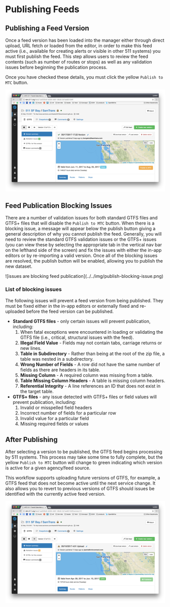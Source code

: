 # Publishing Feeds

## Publishing a Feed Version
Once a feed version has been loaded into the manager either through direct upload, URL fetch or loaded from the editor, in order to make this feed active (i.e., available for creating alerts or visible in other 511 systems) you must first publish the feed.  This step allows users to review the feed contents (such as number of routes or stops) as well as any validation issues before beginning the publication process.

Once you have checked these details, you must click the yellow `Publish to MTC` button.

![publish feed version](../img/feed-manager-publish.png)

## Feed Publication Blocking Issues
There are a number of validation issues for both standard GTFS files and GTFS+ files that will disable the `Publish to MTC` button. When there is a blocking issue, a message will appear below the publish button giving a general description of why you cannot publish the feed. Generally, you will need to review the standard GTFS validation issues or the GTFS+ issues (you can view these by selecting the appropriate tab in the vertical nav bar on the lefthand side of the screen) and fix the issues with either the in-app editors or by re-importing a valid version. Once all of the blocking issues are resolved, the publish button will be enabled, allowing you to publish the new dataset.
<div class="img-center">
![issues are blocking feed publication](../../img/publish-blocking-issue.png)
</div>

### List of blocking issues
The following issues will prevent a feed version from being published. They must be fixed either in the in-app editors or externally fixed and re-uploaded before the feed version can be published.

- **Standard GTFS files** - only certain issues will prevent publication, including:
    1. When fatal exceptions were encountered in loading or validating the GTFS file (i.e., critical, structural issues with the feed).
    1. **Illegal Field Value** - Fields may not contain tabs, carriage returns or new lines.
    1. **Table in Subdirectory** - Rather than being at the root of the zip file, a table was nested in a subdirectory.
    1. **Wrong Number of Fields** - A row did not have the same number of fields as there are headers in its table.
    1. **Missing Column** - A required column was missing from a table.
    1. **Table Missing Column Headers** - A table is missing column headers.
    1. **Referential Integrity** - A line references an ID that does not exist in the target table.
- **GTFS+ files** - any issue detected with GTFS+ files or field values will prevent publication, including:
    1. Invalid or misspelled field headers
    1. Incorrect number of fields for a particular row
    1. Invalid value for a particular field
    1. Missing required fields or values



## After Publishing
After selecting a version to be published, the GTFS feed begins processing by 511 systems. This process may take some time to fully complete, but the yellow `Publish to MTC` button will change to green indicating which version is active for a given agency/feed source.

This workflow supports uploading future versions of GTFS, for example, a GTFS feed that does not become active until the next service change. It also allows you to revert to previous versions of GTFS should issues be identified with the currently active feed version.

![active feed version](../img/feed-manager-published.png)
